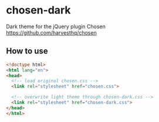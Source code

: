 # chosen-dark
Dark theme for the jQuery plugin Chosen https://github.com/harvesthq/chosen

## How to use

````html
<!doctype html>
<html lang="en">
<head>
  <!-- load original chosen.css -->
  <link rel="stylesheet" href="chosen.css">

  <!-- overwrite light theme through chosen-dark.css -->
  <link rel="stylesheet" href="chosen-dark.css">
</head>
</html>
````

